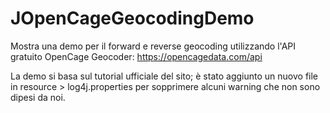 # JOpenCageGeocodingDemo
Mostra una demo per il forward e reverse geocoding utilizzando l'API gratuito OpenCage Geocoder: https://opencagedata.com/api

La demo si basa sul tutorial ufficiale del sito; è stato aggiunto un nuovo file in resource > log4j.properties per sopprimere alcuni warning che non sono dipesi da noi.

